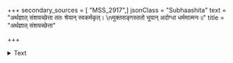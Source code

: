 +++
secondary_sources = [ "MSS_2917",]
jsonClass = "Subhaashita"
text = "अर्थज्ञात् संशयच्छेत्ता ततः श्रेयान् स्वकर्मकृत्।  \nमुक्तसङ्गस्ततो भूयान् अदोग्धा धर्ममात्मनः॥"
title = "अर्थज्ञात् संशयच्छेत्ता"

+++

<details><summary>Text</summary>

अर्थज्ञात् संशयच्छेत्ता ततः श्रेयान् स्वकर्मकृत्।  
मुक्तसङ्गस्ततो भूयान् अदोग्धा धर्ममात्मनः॥
</details>
